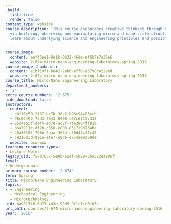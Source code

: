 ```yaml
---
_build:
  list: true
  render: false
content_type: website
course_description: 'This course encourages creative thinking through hands-on experience
  via building, observing and manipulating micro-and nano-scale structures. Students
  learn about underlying science and engineering principles and possible applications.

  '
course_image:
  content: eaff5ae1-8e1b-0b22-46de-af6b7a7a36e6
  website: 2-674-micro-nano-engineering-laboratory-spring-2016
course_image_thumbnail:
  content: e1bf10f1-be41-2ab6-affb-a6798c422abd
  website: 2-674-micro-nano-engineering-laboratory-spring-2016
course_title: Micro/Nano Engineering Laboratory
department_numbers:
- '2'
extra_course_numbers: '2.675'
hide_download: false
instructors:
  content:
  - a0f16e50-2187-bc7b-30e2-b96c94485ccb
  - 98c06492-75d3-7843-0908-c67c6f17c333
  - 85c4aa5f-def4-ed78-ac2f-7fa3884ff91b
  - b6a7911c-df2b-c358-e803-831719d754ba
  - 40a5010f-768b-2baa-3654-c30d44cf1c43
  - c9216d3d-991e-efe7-e8d6-e754ae9c59de
  website: ocw-www
learning_resource_types:
- Lecture Notes
legacy_uid: f57d7657-5e8b-62ef-5029-5ba322ea906f
level:
- Undergraduate
primary_course_number: '2.674'
term: Spring
title: Micro/Nano Engineering Laboratory
topics:
- - Engineering
  - Mechanical Engineering
  - Microtechnology
uid: ba9811f8-6a73-443e-98d9-9f1c1cd3f03e
url_path: courses/2-674-micro-nano-engineering-laboratory-spring-2016
year: '2016'
---
```

